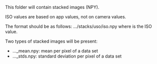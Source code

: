 This folder will contain stacked images (NPY).

ISO values are based on app values, not on camera values.

The format should be as follows:
.../stacks/uso/iso<ISO>.npy
where <ISO> is the ISO value.

Two types of stacked images will be present:
 - ..._mean.npy: mean per pixel of a data set
 - ..._stds.npy: standard deviation per pixel of a data set
